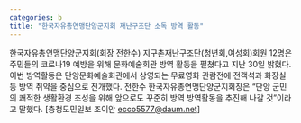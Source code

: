 ```yaml
---
categories: b
title: "한국자유총연맹단양군지회 재난구조단 소독 방역 활동"
---
```

한국자유총연맹단양군지회(회장 전한수) 지구촌재난구조단(청년회,여성회)회원 12명은 주민들의 코로나19 예방을 위해 문화예술회관 방역 활동을 펼쳤다고 지난 30일 밝혔다.이번 방역활동은 단양문화예술회관에서 상영되는 무료영화 관람전에 전객석과 화장실 등 방역 취약을 중심으로 전개했다. 전한수 한국자유총연맹단양군지회장은 “단양 군민의 쾌적한 생활환경 조성을 위해 앞으로도 꾸준히 방역 방역활동을 추진해 나갈 것”이라고 말했다. [충청도민일보 조이안 ecco5577@daum.net]